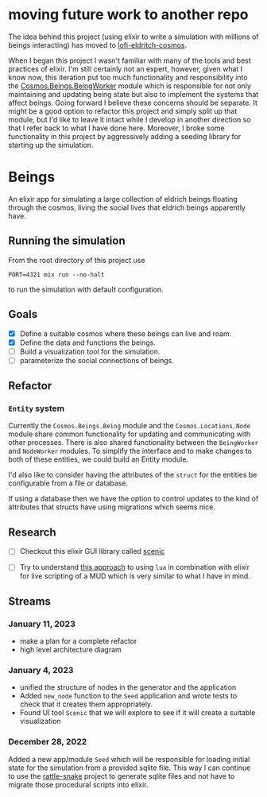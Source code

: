 # moving future work to another repo

The idea behind this project (using elixir to write a simulation with millions of beings interacting)
has moved to [lofi-eldritch-cosmos](https://github.com/joedaws/lofi-eldritch-cosmos).

When I began this project I wasn't familiar with many of the tools and best practices of 
elixir. I'm still certainly not an expert, however, given what I know now, this iteration
put too much functionality and responsibility into the 
[Cosmos.Beings.BeingWorker](https://github.com/joedaws/beings/blob/3281835584e61e908105c893c1c5c2d3e76392aa/apps/cosmos/lib/cosmos/beings/being_worker.ex) module which is responsible for not only
maintaining and updating being state but also to implement the systems that affect beings.
Going forward I believe these concerns should be separate.
It might be a good option to refactor this project and simply split up that module, but
I'd like to leave it intact while I develop in another direction so that I refer back to
what I have done here. Moreover, I broke some functionality in this project by aggressively 
adding a seeding library for starting up the simulation.

# Beings

An elixir app for simulating a large collection of eldrich beings floating through the cosmos, living the social
lives that eldrich beings apparently have.

## Running the simulation

From the root directory of this project use

``` shell
PORT=4321 mix run --no-halt 
```

to run the simulation with default configuration.

## Goals 

- [x] Define a suitable cosmos where these beings can live and roam.
- [x] Define the data and functions the beings. 
- [ ] Build a visualization tool for the simulation.
- [ ] parameterize the social connections of beings.

## Refactor

### `Entity` system

Currently the `Cosmos.Beings.Being` module and the `Cosmos.Locations.Node`
module share common functionality for updating and communicating with other processes.
There is also shared functionality between the `BeingWorker` and `NodeWorker`
modules. To simplify the interface and to make changes to both of these
entities, we could build an Entity module. 

I'd also like to consider having the attributes of the `struct` for the entities
be configurable from a file or database.

If using a database then we have the option to control updates to the kind of attributes
that structs have using migrations which seems nice.

## Research

- [ ] Checkout this elixir GUI library called
[scenic](https://hexdocs.pm/scenic/overview_general.html)

- [ ] Try to understand [this approach](https://kevinhoffman.medium.com/hosting-a-lua-script-inside-an-elixir-genserver-for-fun-and-games-2c0662660007) to using
`lua` in combination with elixir for live scripting of a 
MUD which is very similar to what I have in mind.


## Streams

### January 11, 2023

- make a plan for a complete refactor
- high level architecture diagram

### January 4, 2023

- unified the structure of nodes in the generator and 
  the application
- Added `new_node` function to the `Seed` application
  and wrote tests to check that it creates them appropriately.
- Found UI tool `Scenic` that we will explore to see
  if it will create a suitable visualization

### December 28, 2022

Added a new app/module `Seed` which will be
responsible for loading initial state for 
the simulation from a provided sqlite file.
This way I can continue to use the 
[rattle-snake](https://github.com/joedaws/rattle-snake)
project to generate sqlite files and not 
have to migrate those procedural scripts into
elixir.

<!--  LocalWords:  struct sqlite structs
 -->
